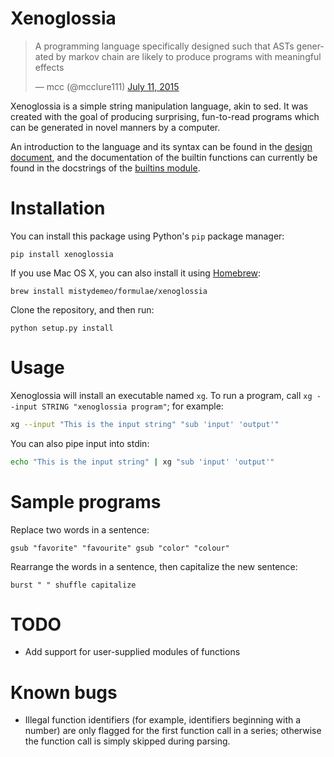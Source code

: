 # Xenoglossia

<blockquote class="twitter-tweet" lang="en"><p lang="en" dir="ltr">A programming language specifically designed such that ASTs generated by markov chain are likely to produce programs with meaningful effects</p>&mdash; mcc (@mcclure111) <a href="https://twitter.com/mcclure111/status/619713910552133632">July 11, 2015</a></blockquote>
<script async src="//platform.twitter.com/widgets.js" charset="utf-8"></script>

Xenoglossia is a simple string manipulation language, akin to sed.
It was created with the goal of producing surprising, fun-to-read programs which can be generated in novel manners by a computer.

An introduction to the language and its syntax can be found in the [design document](doc/design.md), and the documentation of the builtin functions can currently be found in the docstrings of the [builtins module](xenoglossia/builtins.py).

# Installation

You can install this package using Python's `pip` package manager:

```
pip install xenoglossia
```

If you use Mac OS X, you can also install it using [Homebrew](http://brew.sh):

```
brew install mistydemeo/formulae/xenoglossia
```

Clone the repository, and then run:

```
python setup.py install
```

# Usage

Xenoglossia will install an executable named `xg`.
To run a program, call `xg --input STRING "xenoglossia program"`; for example:

```sh
xg --input "This is the input string" "sub 'input' 'output'"
```

You can also pipe input into stdin:

```sh
echo "This is the input string" | xg "sub 'input' 'output'"
```

# Sample programs

Replace two words in a sentence:

```
gsub "favorite" "favourite" gsub "color" "colour"
```

Rearrange the words in a sentence, then capitalize the new sentence:

```
burst " " shuffle capitalize
```

# TODO

* Add support for user-supplied modules of functions

# Known bugs

* Illegal function identifiers (for example, identifiers beginning with a number) are only flagged for the first function call in a series; otherwise the function call is simply skipped during parsing.
